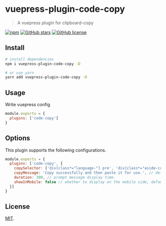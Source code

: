 # vuepress-plugin-code-copy

> A vuepress plugin for clipboard-copy

[![npm](https://img.shields.io/npm/v/vuepress-plugin-code-copy.svg)](https://www.npmjs.com/package/vuepress-plugin-code-copy)
[![GitHub stars](https://img.shields.io/github/stars/vxhly/vuepress-plugin-code-copy)](https://github.com/vxhly/vuepress-plugin-code-copy/stargazers)
[![GitHub license](https://img.shields.io/github/license/vxhly/vuepress-plugin-code-copy)](https://github.com/vxhly/vuepress-plugin-code-copy/blob/master/LICENSE)

## Install

``` bash
# install dependencies
npm i vuepress-plugin-code-copy -D

# or use yarn
yarn add vuepress-plugin-code-copy -D
```

## Usage

Write vuepress config

``` javascript
module.exports = {
  plugins: ['code-copy']
}
```

## Options

This plugin supports the following configurations.

``` javascript
module.exports = {
  plugins: ['code-copy', {
    copySelector: ['div[class*="language-"] pre', 'div[class*="aside-code"] aside'], // String or Array
    copyMessage: 'Copy successfully and then paste it for use.', // default is 'Copy successfully and then paste it for use.'
    duration: 300, // prompt message display time.
    showInMobile: false // whether to display on the mobile side, default: false.
  }]
}
```

## License

[MIT](https://github.com/vxhly/vuepress-plugin-code-copy/blob/master/LICENSE).
